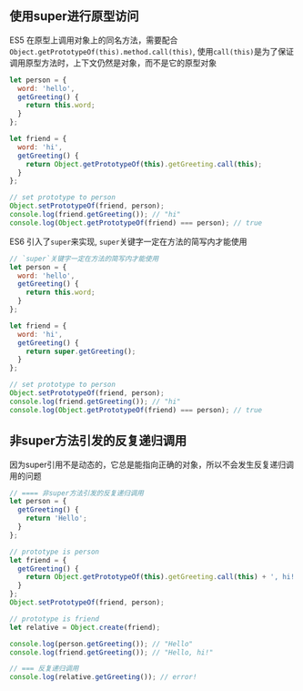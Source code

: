 
## 使用super进行原型访问
ES5 在原型上调用对象上的同名方法，需要配合`Object.getPrototypeOf(this).method.call(this)`, 使用`call(this)`是为了保证调用原型方法时，上下文仍然是对象，而不是它的原型对象
```js
let person = {
  word: 'hello',
  getGreeting() {
    return this.word;
  }
};

let friend = {
  word: 'hi',
  getGreeting() {
    return Object.getPrototypeOf(this).getGreeting.call(this);
  }
};

// set prototype to person
Object.setPrototypeOf(friend, person);
console.log(friend.getGreeting()); // "hi"
console.log(Object.getPrototypeOf(friend) === person); // true

```

ES6 引入了`super`来实现, `super`关键字一定在方法的简写内才能使用
```js
// `super`关键字一定在方法的简写内才能使用
let person = {
  word: 'hello',
  getGreeting() {
    return this.word;
  }
};

let friend = {
  word: 'hi',
  getGreeting() {
    return super.getGreeting();
  }
};

// set prototype to person
Object.setPrototypeOf(friend, person);
console.log(friend.getGreeting()); // "hi"
console.log(Object.getPrototypeOf(friend) === person); // true
```

## 非super方法引发的反复递归调用
因为super引用不是动态的，它总是能指向正确的对象，所以不会发生反复递归调用的问题
```js
// ==== 非super方法引发的反复递归调用
let person = {
  getGreeting() {
    return 'Hello';
  }
};

// prototype is person
let friend = {
  getGreeting() {
    return Object.getPrototypeOf(this).getGreeting.call(this) + ', hi!';
  }
};
Object.setPrototypeOf(friend, person);

// prototype is friend
let relative = Object.create(friend);

console.log(person.getGreeting()); // "Hello"
console.log(friend.getGreeting()); // "Hello, hi!"

// === 反复递归调用
console.log(relative.getGreeting()); // error!
```